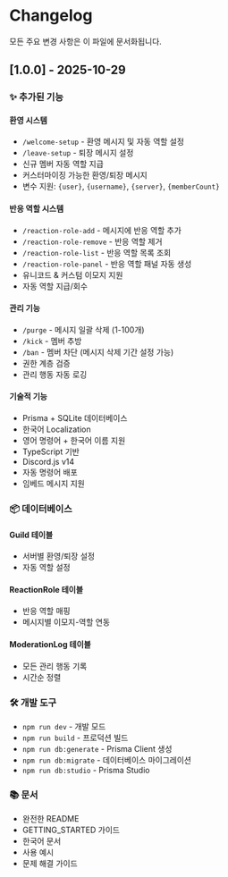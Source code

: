 # Changelog

모든 주요 변경 사항은 이 파일에 문서화됩니다.

## [1.0.0] - 2025-10-29

### ✨ 추가된 기능

#### 환영 시스템

- `/welcome-setup` - 환영 메시지 및 자동 역할 설정
- `/leave-setup` - 퇴장 메시지 설정
- 신규 멤버 자동 역할 지급
- 커스터마이징 가능한 환영/퇴장 메시지
- 변수 지원: `{user}`, `{username}`, `{server}`, `{memberCount}`

#### 반응 역할 시스템

- `/reaction-role-add` - 메시지에 반응 역할 추가
- `/reaction-role-remove` - 반응 역할 제거
- `/reaction-role-list` - 반응 역할 목록 조회
- `/reaction-role-panel` - 반응 역할 패널 자동 생성
- 유니코드 & 커스텀 이모지 지원
- 자동 역할 지급/회수

#### 관리 기능

- `/purge` - 메시지 일괄 삭제 (1-100개)
- `/kick` - 멤버 추방
- `/ban` - 멤버 차단 (메시지 삭제 기간 설정 가능)
- 권한 계층 검증
- 관리 행동 자동 로깅

#### 기술적 기능

- Prisma + SQLite 데이터베이스
- 한국어 Localization
- 영어 명령어 + 한국어 이름 지원
- TypeScript 기반
- Discord.js v14
- 자동 명령어 배포
- 임베드 메시지 지원

### 📦 데이터베이스

#### Guild 테이블

- 서버별 환영/퇴장 설정
- 자동 역할 설정

#### ReactionRole 테이블

- 반응 역할 매핑
- 메시지별 이모지-역할 연동

#### ModerationLog 테이블

- 모든 관리 행동 기록
- 시간순 정렬

### 🛠️ 개발 도구

- `npm run dev` - 개발 모드
- `npm run build` - 프로덕션 빌드
- `npm run db:generate` - Prisma Client 생성
- `npm run db:migrate` - 데이터베이스 마이그레이션
- `npm run db:studio` - Prisma Studio

### 📚 문서

- 완전한 README
- GETTING_STARTED 가이드
- 한국어 문서
- 사용 예시
- 문제 해결 가이드
